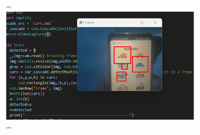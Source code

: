 '''
![image](https://github.com/singhdev8398/VEHICLE_DETECTION_project1/blob/main/Vehicle%20Detection.png)

'''

